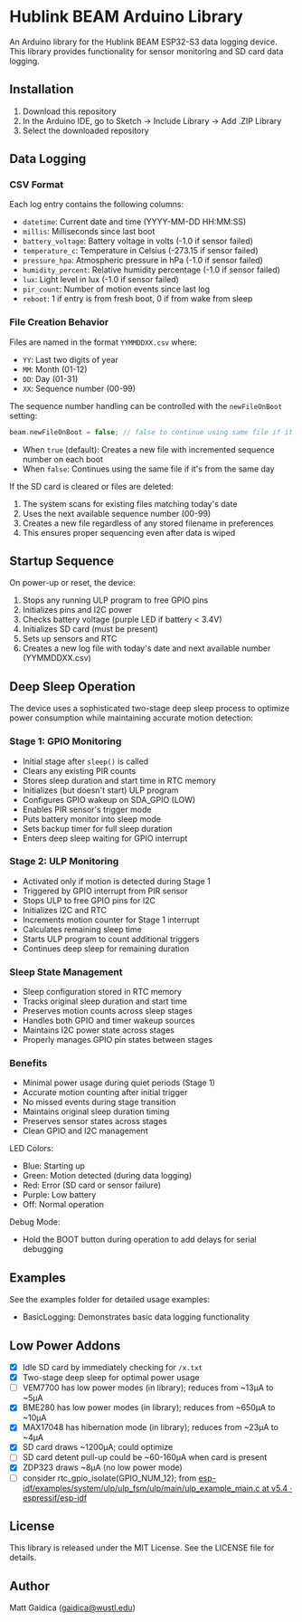 # Hublink BEAM Arduino Library

An Arduino library for the Hublink BEAM ESP32-S3 data logging device. This library provides functionality for sensor monitoring and SD card data logging.

## Installation

1. Download this repository
2. In the Arduino IDE, go to Sketch -> Include Library -> Add .ZIP Library
3. Select the downloaded repository

## Data Logging

### CSV Format
Each log entry contains the following columns:
- `datetime`: Current date and time (YYYY-MM-DD HH:MM:SS)
- `millis`: Milliseconds since last boot
- `battery_voltage`: Battery voltage in volts (-1.0 if sensor failed)
- `temperature_c`: Temperature in Celsius (-273.15 if sensor failed)
- `pressure_hpa`: Atmospheric pressure in hPa (-1.0 if sensor failed)
- `humidity_percent`: Relative humidity percentage (-1.0 if sensor failed)
- `lux`: Light level in lux (-1.0 if sensor failed)
- `pir_count`: Number of motion events since last log
- `reboot`: 1 if entry is from fresh boot, 0 if from wake from sleep

### File Creation Behavior
Files are named in the format `YYMMDDXX.csv` where:
- `YY`: Last two digits of year
- `MM`: Month (01-12)
- `DD`: Day (01-31)
- `XX`: Sequence number (00-99)

The sequence number handling can be controlled with the `newFileOnBoot` setting:
```cpp
beam.newFileOnBoot = false; // false to continue using same file if it's the same day
```

- When `true` (default): Creates a new file with incremented sequence number on each boot
- When `false`: Continues using the same file if it's from the same day

If the SD card is cleared or files are deleted:
1. The system scans for existing files matching today's date
2. Uses the next available sequence number (00-99)
3. Creates a new file regardless of any stored filename in preferences
4. This ensures proper sequencing even after data is wiped

## Startup Sequence

On power-up or reset, the device:
1. Stops any running ULP program to free GPIO pins
2. Initializes pins and I2C power
3. Checks battery voltage (purple LED if battery < 3.4V)
4. Initializes SD card (must be present)
5. Sets up sensors and RTC
6. Creates a new log file with today's date and next available number (YYMMDDXX.csv)

## Deep Sleep Operation

The device uses a sophisticated two-stage deep sleep process to optimize power consumption while maintaining accurate motion detection:

### Stage 1: GPIO Monitoring
- Initial stage after `sleep()` is called
- Clears any existing PIR counts
- Stores sleep duration and start time in RTC memory
- Initializes (but doesn't start) ULP program
- Configures GPIO wakeup on SDA_GPIO (LOW)
- Enables PIR sensor's trigger mode
- Puts battery monitor into sleep mode
- Sets backup timer for full sleep duration
- Enters deep sleep waiting for GPIO interrupt

### Stage 2: ULP Monitoring
- Activated only if motion is detected during Stage 1
- Triggered by GPIO interrupt from PIR sensor
- Stops ULP to free GPIO pins for I2C
- Initializes I2C and RTC
- Increments motion counter for Stage 1 interrupt
- Calculates remaining sleep time
- Starts ULP program to count additional triggers
- Continues deep sleep for remaining duration

### Sleep State Management
- Sleep configuration stored in RTC memory
- Tracks original sleep duration and start time
- Preserves motion counts across sleep stages
- Handles both GPIO and timer wakeup sources
- Maintains I2C power state across stages
- Properly manages GPIO pin states between stages

### Benefits
- Minimal power usage during quiet periods (Stage 1)
- Accurate motion counting after initial trigger
- No missed events during stage transition
- Maintains original sleep duration timing
- Preserves sensor states across stages
- Clean GPIO and I2C management

LED Colors:
- Blue: Starting up
- Green: Motion detected (during data logging)
- Red: Error (SD card or sensor failure)
- Purple: Low battery
- Off: Normal operation

Debug Mode:
- Hold the BOOT button during operation to add delays for serial debugging

## Examples

See the examples folder for detailed usage examples:
- BasicLogging: Demonstrates basic data logging functionality

## Low Power Addons

- [x] Idle SD card by immediately checking for `/x.txt`
- [x] Two-stage deep sleep for optimal power usage
- [ ] VEM7700 has low power modes (in library); reduces from ~13µA to ~5µA
- [x] BME280 has low power modes (in library); reduces from ~650µA to ~10µA
- [x] MAX17048 has hibernation mode (in library); reduces from ~23µA to ~4µA
- [x] SD card draws ~1200µA; could optimize
- [ ] SD card detent pull-up could be ~60-160µA when card is present
- [x] ZDP323 draws ~8µA (no low power mode)
- [ ] consider rtc_gpio_isolate(GPIO_NUM_12); from [esp-idf/examples/system/ulp/ulp_fsm/ulp/main/ulp_example_main.c at v5.4 · espressif/esp-idf](https://github.com/espressif/esp-idf/blob/v5.4/examples/system/ulp/ulp_fsm/ulp/main/ulp_example_main.c)

## License

This library is released under the MIT License. See the LICENSE file for details.

## Author

Matt Gaidica (gaidica@wustl.edu) 